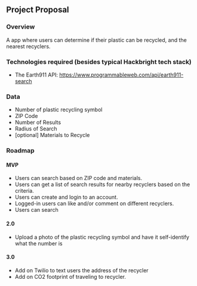 ## Project Proposal

### Overview

A app where users can determine if their plastic can be recycled, and the nearest recyclers.

### Technologies required (besides typical Hackbright tech stack)

- The Earth911 API: https://www.programmableweb.com/api/earth911-search

### Data

- Number of plastic recycling symbol
- ZIP Code
- Number of Results
- Radius of Search
- [optional] Materials to Recycle


### Roadmap

#### MVP

- Users can search based on ZIP code and materials.
- Users can get a list of search results for nearby recyclers based on the criteria.
- Users can create and login to an account.
- Logged-in users can like and/or comment on different recyclers.
- Users can search 

#### 2.0

- Upload a photo of the plastic recycling symbol and have it self-identify what the number is

#### 3.0

- Add on Twilio to text users the address of the recycler
- Add on CO2 footprint of traveling to recycler. 